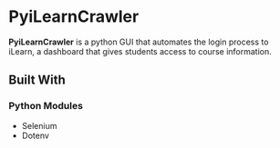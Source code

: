 # PyiLearnCrawler
 
**PyiLearnCrawler** is a python GUI that automates the login process to iLearn, a dashboard that gives students access to course information. 

## Built With

### Python Modules
* Selenium
* Dotenv

 
